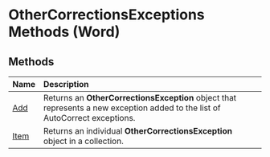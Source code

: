 
# OtherCorrectionsExceptions Methods (Word)

## Methods



|**Name**|**Description**|
|:-----|:-----|
|[Add](0bdb30c5-72f0-3dae-e0c5-b2ea48157626.md)|Returns an  **OtherCorrectionsException** object that represents a new exception added to the list of AutoCorrect exceptions.|
|[Item](ec0812d3-64fd-730c-9c11-107eeb4ec95e.md)|Returns an individual  **OtherCorrectionsException** object in a collection.|
